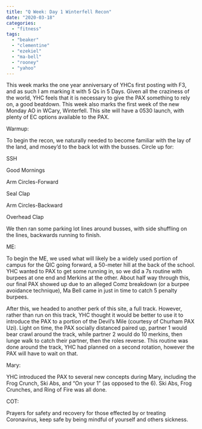```yaml
---
title: "Q Week: Day 1 Winterfell Recon"
date: "2020-03-18"
categories: 
  - "fitness"
tags: 
  - "beaker"
  - "clementine"
  - "ezekiel"
  - "ma-bell"
  - "rooney"
  - "yahoo"
---
```


This week marks the one year anniversary of YHCs first posting with F3, and as such I am marking it with 5 Qs in 5 Days. Given all the craziness of the world, YHC feels that it is necessary to give the PAX something to rely on, a good beatdown. This week also marks the first week of the new Monday AO in WCary, Winterfell. This site will have a 0530 launch, with plenty of EC options available to the PAX.

Warmup:

To begin the recon, we naturally needed to become familiar with the lay of the land, and mosey’d to the back lot with the busses. Circle up for:

SSH

Good Mornings

Arm Circles-Forward

Seal Clap

Arm Circles-Backward

Overhead Clap

We then ran some parking lot lines around busses, with side shuffling on the lines, backwards running to finish.

ME:

To begin the ME, we used what will likely be a widely used portion of campus for the QIC going forward, a 50-meter hill at the back of the school. YHC wanted to PAX to get some running in, so we did a 7s routine with burpees at one end and Merkins at the other. About half way through this, our final PAX showed up due to an alleged Comz breakdown (or a burpee avoidance technique), Ma Bell came in just in time to catch 5 penalty burpees.

After this, we headed to another perk of this site, a full track. However, rather than run on this track, YHC thought it would be better to use it to introduce the PAX to a portion of the Devil’s Mile (courtesy of Churham PAX Uzi). Light on time, the PAX socially distanced paired up, partner 1 would bear crawl around the track, while partner 2 would do 10 merkins, then lunge walk to catch their partner, then the roles reverse. This routine was done around the track, YHC had planned on a second rotation, however the PAX will have to wait on that.

Mary:

YHC introduced the PAX to several new concepts during Mary, including the Frog Crunch, Ski Abs, and “On your 1” (as opposed to the 6). Ski Abs, Frog Crunches, and Ring of Fire was all done.

COT:

Prayers for safety and recovery for those effected by or treating Coronavirus, keep safe by being mindful of yourself and others sickness.
